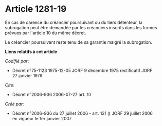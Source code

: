 # Article 1281-19

En cas de carence du créancier poursuivant ou du tiers détenteur, la subrogation peut être demandée par les créanciers
inscrits dans les formes prévues par l'article 10 du même décret.

Le créancier poursuivant reste tenu de sa garantie malgré la subrogation.

**Liens relatifs à cet article**

_Codifié par_:

  - Décret n°75-1123 1975-12-05 JORF 9 décembre 1975 rectificatif JORF 27 janvier 1976

_Cite_:

  - Décret n°2006-936 2006-07-27 art. 10

_Créé par_:

  - Décret n°2006-936 du 27 juillet 2006 - art. 131 () JORF 29 juillet 2006 en vigueur le 1er janvier 2007
